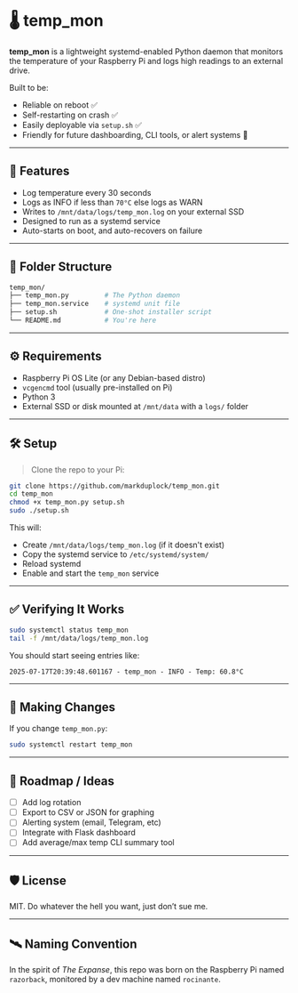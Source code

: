 # 🌡️ temp_mon

**temp_mon** is a lightweight systemd-enabled Python daemon that monitors the temperature of your Raspberry Pi and logs high readings to an external drive.

Built to be:
- Reliable on reboot ✅  
- Self-restarting on crash ✅  
- Easily deployable via `setup.sh` ✅  
- Friendly for future dashboarding, CLI tools, or alert systems 🚀

---

## 🚀 Features

- Log temperature every 30 seconds
- Logs as INFO if less than `70°C` else logs as WARN
- Writes to `/mnt/data/logs/temp_mon.log` on your external SSD
- Designed to run as a systemd service
- Auto-starts on boot, and auto-recovers on failure

---

## 🧱 Folder Structure

```bash
temp_mon/
├── temp_mon.py         # The Python daemon
├── temp_mon.service    # systemd unit file
├── setup.sh            # One-shot installer script
└── README.md           # You're here
```

---

## ⚙️ Requirements

- Raspberry Pi OS Lite (or any Debian-based distro)
- `vcgencmd` tool (usually pre-installed on Pi)
- Python 3
- External SSD or disk mounted at `/mnt/data` with a `logs/` folder

---

## 🛠️ Setup

> Clone the repo to your Pi:

```bash
git clone https://github.com/markduplock/temp_mon.git
cd temp_mon
chmod +x temp_mon.py setup.sh
sudo ./setup.sh
```

This will:
- Create `/mnt/data/logs/temp_mon.log` (if it doesn't exist)
- Copy the systemd service to `/etc/systemd/system/`
- Reload systemd
- Enable and start the `temp_mon` service

---

## ✅ Verifying It Works

```bash
sudo systemctl status temp_mon
tail -f /mnt/data/logs/temp_mon.log
```

You should start seeing entries like:

```
2025-07-17T20:39:48.601167 - temp_mon - INFO - Temp: 60.8°C
```

---

## 🔄 Making Changes

If you change `temp_mon.py`:

```bash
sudo systemctl restart temp_mon
```

---

## 🚧 Roadmap / Ideas

- [ ] Add log rotation
- [ ] Export to CSV or JSON for graphing
- [ ] Alerting system (email, Telegram, etc)
- [ ] Integrate with Flask dashboard
- [ ] Add average/max temp CLI summary tool

---

## 🛡️ License

MIT. Do whatever the hell you want, just don’t sue me.

---

## 🛰️ Naming Convention

In the spirit of *The Expanse*, this repo was born on the Raspberry Pi named `razorback`, monitored by a dev machine named `rocinante`.
